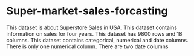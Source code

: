 # Super-market-sales-forcasting
This dataset is about Superstore Sales in USA. This dataset contains information on sales for four years. This dataset has 9800 rows and 18 columns. This dataset contains categorical, numerical and date columns. There is only one numerical column. There are two date columns
